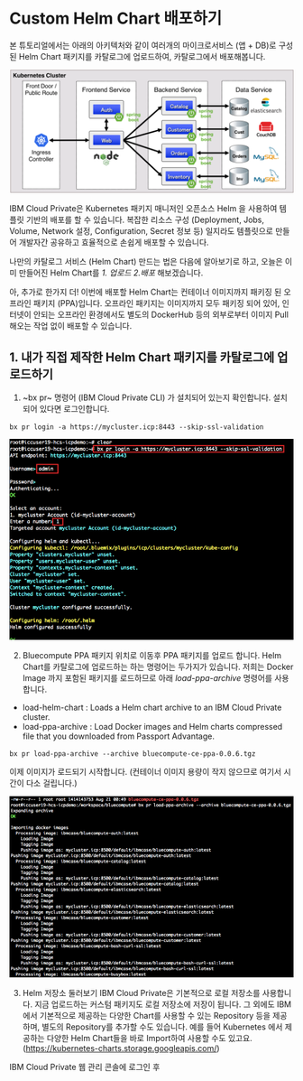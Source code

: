 # Custom Helm Chart 배포하기

본 튜토리얼에서는 아래의 아키텍처와 같이 여러개의 마이크로서비스 (앱 + DB)로 구성된 Helm Chart 패키지를 카탈로그에 업로드하여,
카탈로그에서 배포해봅니다.

![Alt](./images/deploy-custom-helm-chart-ppa01.png)

IBM Cloud Private은 Kubernetes 패키지 매니저인 오픈소스 Helm 을 사용하여
템플릿 기반의 배포를 할 수 있습니다.
복잡한 리소스 구성 (Deployment, Jobs, Volume, Network 설정, Configuration, Secret 정보 등) 일지라도 템플릿으로 만들어 개발자간 공유하고 효율적으로 손쉽게 배포할 수 있습니다.

나만의 카탈로그 서비스 (Helm Chart) 만드는 법은 다음에 알아보기로 하고,
오늘은 이미 만들어진 Helm Chart를 _1. 업로드_ _2.배포_ 해보겠습니다. 

아, 추가로 한가지 더!
이번에 배포할 Helm Chart는 컨테이너 이미지까지 패키징 된 오프라인 패키지 (PPA)입니다. 
오프라인 패키지는 이미지까지 모두 패키징 되어 있어, 인터넷이 안되는 오프라인 환경에서도 별도의 DockerHub 등의 외부로부터 이미지 Pull 해오는 작업 없이 배포할 수 있습니다.


## 1. 내가 직접 제작한 Helm Chart 패키지를 카탈로그에 업로드하기

1. ~bx pr~ 명령어 (IBM Cloud Private CLI) 가 설치되어 있는지 확인합니다. 설치되어 있다면 로그인합니다. 
~~~
bx pr login -a https://mycluster.icp:8443 --skip-ssl-validation
~~~

![Alt](./images/deploy-custom-helm-chart-ppa02.png)

2. Bluecompute PPA 패키지 위치로 이동후 PPA 패키지를 업로드 합니다. 
Helm Chart를 카탈로그에 업로드하는 하는 명령어는 두가지가 있습니다. 저희는 Docker Image 까지 포함된 패키지를 로드하므로 아래 *load-ppa-archive* 명령어를 사용합니다.

* load-helm-chart : Loads a Helm chart archive to an IBM Cloud Private cluster.
* load-ppa-archive : Load Docker images and Helm charts compressed file that you downloaded from Passport Advantage.

~~~
bx pr load-ppa-archive --archive bluecompute-ce-ppa-0.0.6.tgz
~~~

이제 이미지가 로드되기 시작합니다. (컨테이너 이미지 용량이 작지 않으므로 여기서 시간이 다소 걸립니다.)

![Alt](./images/deploy-custom-helm-chart-ppa03.png)

3. Helm 저장소 둘러보기 
IBM Cloud Private은 기본적으로 로컬 저장소를 사용합니다. 지금 업로드하는 커스텀 패키지도 로컬 저장소에 저장이 됩니다. 
그 외에도 IBM 에서 기본적으로 제공하는 다양한 Chart를 사용할 수 있는 Repository 등을 제공하며, 
별도의 Repository를 추가할 수도 있습니다.
예를 들어 Kubernetes 에서 제공하는 다양한 Helm Chart들을 바로 Import하여 사용할 수도 있고요. 
(https://kubernetes-charts.storage.googleapis.com/)

IBM Cloud Private 웹 관리 콘솔에 로그인 후 






